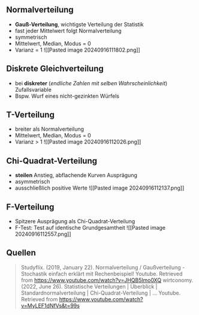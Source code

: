 ## Normalverteilung
- **Gauß-Verteilung**, wichtigste Verteilung der Statistik
- fast jeder Mittelwert folgt Normalverteilung
- symmetrisch
- Mittelwert, Median, Modus = 0
- Varianz = 1
![[Pasted image 20240916111802.png]]

## Diskrete Gleichverteilung
- bei **diskreter** (*endliche Zahlen mit selben Wahrscheinlichkeit*) Zufallsvariable
- Bspw. Wurf eines nicht-gezinkten Würfels

## T-Verteilung
- breiter als Normalverteilung
- Mittelwert, Median, Modus = 0
- Varianz > 1
![[Pasted image 20240916112026.png]]

## Chi-Quadrat-Verteilung
- **steilen** Anstieg, abflachende Kurven Ausprägung
- asymmetrisch
- ausschließlich positive Werte
![[Pasted image 20240916112137.png]]

## F-Verteilung
- Spitzere Ausprägung als Chi-Quadrat-Verteilung
- F-Test: Test auf identische Grundgesamtheit
![[Pasted image 20240916112557.png]]

## Quellen

> Studyflix. (2019, January 22). Normalverteilung / Gaußverteilung - Stochastik einfach erklärt mit Rechenbeispiel! Youtube. Retrieved from https://www.youtube.com/watch?v=JHQB5lmo0XQ
> wirtconomy. (2022, June 26). Statistische Verteilungen | Überblick | Standardnormalverteilung | Chi-Quadrat-Verteilung | ... Youtube. Retrieved from https://www.youtube.com/watch?v=MyLEF1dNfVs&t=99s